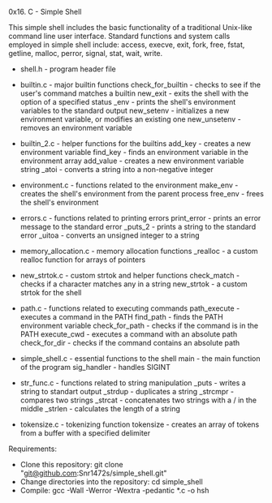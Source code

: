 0x16. C - Simple Shell


This simple shell includes the basic functionality of a traditional Unix-like command line user interface. Standard functions and system calls employed in simple shell include: access, execve, exit, fork, free, fstat, getline, malloc, perror, signal, stat, wait, write.

* shell.h - program header file

* builtin.c - major builtin functions
check_for_builtin - checks to see if the user's command matches a builtin
new_exit - exits the shell with the option of a specified status
_env - prints the shell's environment variables to the standard output
new_setenv - initializes a new environment variable, or modifies an existing one
new_unsetenv - removes an environment variable

* builtin_2.c - helper functions for the builtins
add_key - creates a new environment variable
find_key - finds an environment variable in the environment array
add_value - creates a new environment variable string
_atoi - converts a string into a non-negative integer

* environment.c - functions related to the environment
make_env - creates the shell's environment from the parent process
free_env - frees the shell's environment

* errors.c - functions related to printing errors
print_error - prints an error message to the standard error
_puts_2 - prints a string to the standard error
_uitoa - converts an unsigned integer to a string

* memory_allocation.c - memory allocation functions
_realloc - a custom realloc function for arrays of pointers

* new_strtok.c - custom strtok and helper functions
check_match - checks if a character matches any in a string
new_strtok - a custom strtok for the shell

* path.c - functions related to executing commands
path_execute - executes a command in the PATH
find_path - finds the PATH environment variable
check_for_path - checks if the command is in the PATH
execute_cwd - executes a command with an absolute path
check_for_dir - checks if the command contains an absolute path

* simple_shell.c - essential functions to the shell
main - the main function of the program
sig_handler - handles SIGINT

* str_func.c - functions related to string manipulation
_puts - writes a string to standart output
_strdup - duplicates a string
_strcmpr - compares two strings
_strcat - concatenates two strings with a / in the middle
_strlen - calculates the length of a string

* tokensize.c - tokenizing function
tokensize - creates an array of tokens from a buffer with a specified delimiter

Requirements:

- Clone this repository: git clone "git@github.com:Snr1472s/simple_shell.git"
- Change directories into the repository: cd simple_shell
- Compile: gcc -Wall -Werror -Wextra -pedantic *.c -o hsh
